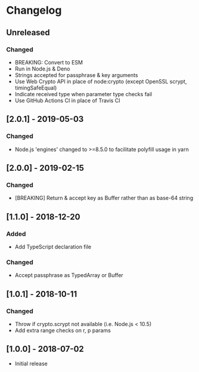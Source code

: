 # Changelog

## Unreleased

### Changed

- BREAKING: Convert to ESM
- Run in Node.js & Deno
- Strings accepted for passphrase & key arguments
- Use Web Crypto API in place of node:crypto (except OpenSSL scrypt, timingSafeEqual)
- Indicate received type when parameter type checks fail
- Use GitHub Actions CI in place of Travis CI

## [2.0.1] - 2019-05-03

### Changed

- Node.js 'engines' changed to >=8.5.0 to facilitate polyfill usage in yarn

## [2.0.0] - 2019-02-15

### Changed
- [BREAKING] Return & accept key as Buffer rather than as base-64 string

## [1.1.0] - 2018-12-20

### Added
- Add TypeScript declaration file

### Changed
- Accept passphrase as TypedArray or Buffer

## [1.0.1] - 2018-10-11

### Changed
- Throw if crypto.scrypt not available (i.e. Node.js < 10.5)
- Add extra range checks on r, p params

## [1.0.0] - 2018-07-02
- Initial release
